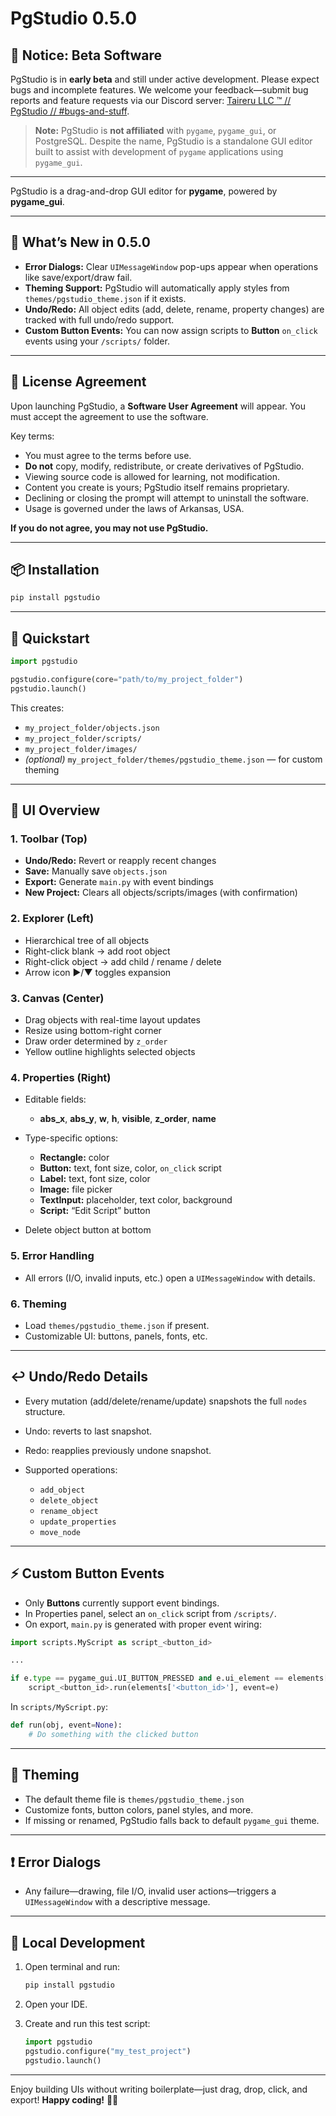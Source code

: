 
# PgStudio 0.5.0

## 🚧 Notice: Beta Software

PgStudio is in **early beta** and still under active development. Please expect bugs and incomplete features. We welcome your feedback—submit bug reports and feature requests via our Discord server: [Taireru LLC ™ // PgStudio // #bugs-and-stuff](https://discord.gg/36xVkTcuz5).

> **Note:** PgStudio is **not affiliated** with `pygame`, `pygame_gui`, or PostgreSQL. Despite the name, PgStudio is a standalone GUI editor built to assist with development of `pygame` applications using `pygame_gui`.

---

PgStudio is a drag-and-drop GUI editor for **pygame**, powered by **pygame_gui**.

---

## 🔄 What’s New in 0.5.0

- **Error Dialogs:** Clear `UIMessageWindow` pop-ups appear when operations like save/export/draw fail.
- **Theming Support:** PgStudio will automatically apply styles from `themes/pgstudio_theme.json` if it exists.
- **Undo/Redo:** All object edits (add, delete, rename, property changes) are tracked with full undo/redo support.
- **Custom Button Events:** You can now assign scripts to **Button** `on_click` events using your `/scripts/` folder.

---

## 📜 License Agreement

Upon launching PgStudio, a **Software User Agreement** will appear. You must accept the agreement to use the software.

Key terms:
- You must agree to the terms before use.
- **Do not** copy, modify, redistribute, or create derivatives of PgStudio.
- Viewing source code is allowed for learning, not modification.
- Content you create is yours; PgStudio itself remains proprietary.
- Declining or closing the prompt will attempt to uninstall the software.
- Usage is governed under the laws of Arkansas, USA.

**If you do not agree, you may not use PgStudio.**

---

## 📦 Installation

```bash
pip install pgstudio
````

---

## 🚀 Quickstart

```python
import pgstudio

pgstudio.configure(core="path/to/my_project_folder")
pgstudio.launch()
```

This creates:

* `my_project_folder/objects.json`
* `my_project_folder/scripts/`
* `my_project_folder/images/`
* *(optional)* `my_project_folder/themes/pgstudio_theme.json` — for custom theming

---

## 🧭 UI Overview

### 1. **Toolbar (Top)**

* **Undo/Redo:** Revert or reapply recent changes
* **Save:** Manually save `objects.json`
* **Export:** Generate `main.py` with event bindings
* **New Project:** Clears all objects/scripts/images (with confirmation)

### 2. **Explorer (Left)**

* Hierarchical tree of all objects
* Right-click blank → add root object
* Right-click object → add child / rename / delete
* Arrow icon ▶/▼ toggles expansion

### 3. **Canvas (Center)**

* Drag objects with real-time layout updates
* Resize using bottom-right corner
* Draw order determined by `z_order`
* Yellow outline highlights selected objects

### 4. **Properties (Right)**

* Editable fields:

  * **abs\_x**, **abs\_y**, **w**, **h**, **visible**, **z\_order**, **name**
* Type-specific options:

  * **Rectangle:** color
  * **Button:** text, font size, color, `on_click` script
  * **Label:** text, font size, color
  * **Image:** file picker
  * **TextInput:** placeholder, text color, background
  * **Script:** “Edit Script” button
* Delete object button at bottom

### 5. **Error Handling**

* All errors (I/O, invalid inputs, etc.) open a `UIMessageWindow` with details.

### 6. **Theming**

* Load `themes/pgstudio_theme.json` if present.
* Customizable UI: buttons, panels, fonts, etc.

---

## ↩️ Undo/Redo Details

* Every mutation (add/delete/rename/update) snapshots the full `nodes` structure.
* Undo: reverts to last snapshot.
* Redo: reapplies previously undone snapshot.
* Supported operations:

  * `add_object`
  * `delete_object`
  * `rename_object`
  * `update_properties`
  * `move_node`

---

## ⚡ Custom Button Events

* Only **Buttons** currently support event bindings.
* In Properties panel, select an `on_click` script from `/scripts/`.
* On export, `main.py` is generated with proper event wiring:

```python
import scripts.MyScript as script_<button_id>

...

if e.type == pygame_gui.UI_BUTTON_PRESSED and e.ui_element == elements['<button_id>']:
    script_<button_id>.run(elements['<button_id>'], event=e)
```

In `scripts/MyScript.py`:

```python
def run(obj, event=None):
    # Do something with the clicked button
```

---

## 🎨 Theming

* The default theme file is `themes/pgstudio_theme.json`
* Customize fonts, button colors, panel styles, and more.
* If missing or renamed, PgStudio falls back to default `pygame_gui` theme.

---

## ❗ Error Dialogs

* Any failure—drawing, file I/O, invalid user actions—triggers a `UIMessageWindow` with a descriptive message.

---

## 🧪 Local Development

1. Open terminal and run:

   ```bash
   pip install pgstudio
   ```
2. Open your IDE.
3. Create and run this test script:

   ```python
   import pgstudio
   pgstudio.configure("my_test_project")
   pgstudio.launch()
   ```

---

Enjoy building UIs without writing boilerplate—just drag, drop, click, and export!
**Happy coding!** 🚀🎨
